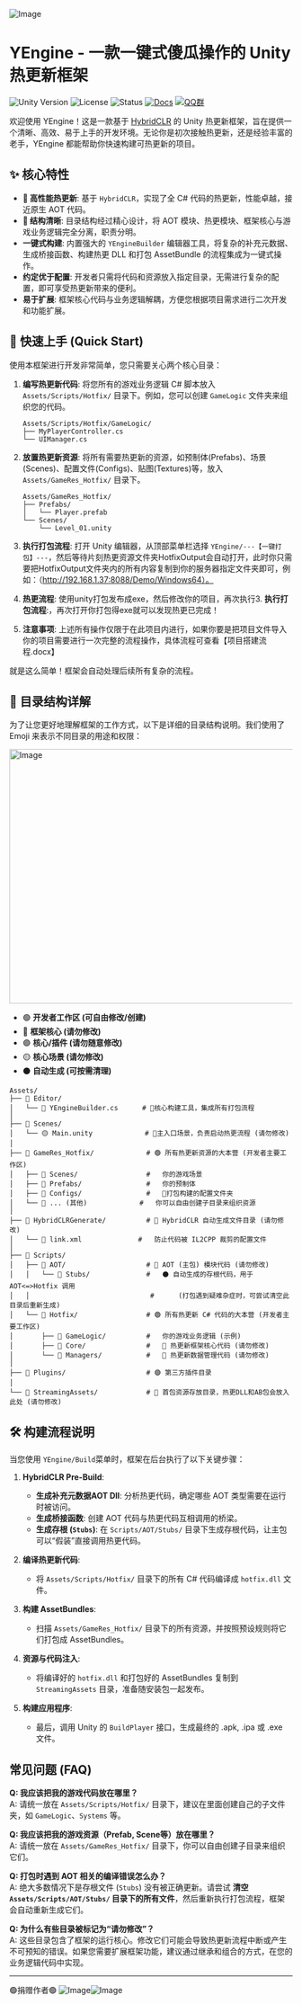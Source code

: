 ![Image](https://github.com/user-attachments/assets/b894b9ab-0d31-4fec-a5b8-e969590fe206)
# YEngine - 一款一键式傻瓜操作的 Unity 热更新框架

![Unity Version](https://img.shields.io/badge/Unity-2021.3%2B-blueviolet)
![License](https://img.shields.io/badge/License-MIT-green)
![Status](https://img.shields.io/badge/Status-Active-brightgreen)
[![Docs](https://img.shields.io/badge/Documentation-View%20Online-blue)](https://github.com/menghuan13251/YEngineLite/blob/main/%E9%A1%B9%E7%9B%AE%E6%90%AD%E5%BB%BA%E6%B5%81%E7%A8%8B.docx)
[![QQ群](https://img.shields.io/badge/加入-QQ群-blueviolet)](https://qm.qq.com/q/UVnaO2Nzi2)

欢迎使用 YEngine！这是一款基于 [HybridCLR](https://hybridclr.doc.code-philosophy.com/) 的 Unity 热更新框架，旨在提供一个清晰、高效、易于上手的开发环境。无论你是初次接触热更新，还是经验丰富的老手，YEngine 都能帮助你快速构建可热更新的项目。

## ✨ 核心特性

- **🚀 高性能热更新**: 基于 `HybridCLR`，实现了全 C# 代码的热更新，性能卓越，接近原生 AOT 代码。
- **📁 结构清晰**: 目录结构经过精心设计，将 AOT 模块、热更模块、框架核心与游戏业务逻辑完全分离，职责分明。
- **一键式构建**: 内置强大的 `YEngineBuilder` 编辑器工具，将复杂的补充元数据、生成桥接函数、构建热更 DLL 和打包 AssetBundle 的流程集成为一键式操作。
- **约定优于配置**: 开发者只需将代码和资源放入指定目录，无需进行复杂的配置，即可享受热更新带来的便利。
- **易于扩展**: 框架核心代码与业务逻辑解耦，方便您根据项目需求进行二次开发和功能扩展。

## 🚀 快速上手 (Quick Start)

使用本框架进行开发非常简单，您只需要关心两个核心目录：

1.  **编写热更新代码**:
    将您所有的游戏业务逻辑 C# 脚本放入 `Assets/Scripts/Hotfix/` 目录下。例如，您可以创建 `GameLogic` 文件夹来组织您的代码。
    ```
    Assets/Scripts/Hotfix/GameLogic/
    ├── MyPlayerController.cs
    └── UIManager.cs
    ```

2.  **放置热更新资源**:
    将所有需要热更新的资源，如预制体(Prefabs)、场景(Scenes)、配置文件(Configs)、贴图(Textures)等，放入 `Assets/GameRes_Hotfix/` 目录下。
    ```
    Assets/GameRes_Hotfix/
    ├── Prefabs/
    │   └── Player.prefab
    └── Scenes/
        └── Level_01.unity
    ```

3.  **执行打包流程**:
    打开 Unity 编辑器，从顶部菜单栏选择 `YEngine/---【一键打包】---`，然后等待片刻热更资源文件夹HotfixOutput会自动打开，此时你只需要把HotfixOutput文件夹内的所有内容复制到你的服务器指定文件夹即可，例如：（http://192.168.1.37:8088/Demo/Windows64）。

4.  **热更流程**:
    使用unity打包发布成exe，然后修改你的项目，再次执行3.  **执行打包流程**:，再次打开你打包得exe就可以发现热更已完成！

 5.  **注意事项**:
     上述所有操作仅限于在此项目内进行，如果你要是把项目文件导入你的项目需要进行一次完整的流程操作，具体流程可查看【项目搭建流程.docx】

     
就是这么简单！框架会自动处理后续所有复杂的流程。

## 📂 目录结构详解

为了让您更好地理解框架的工作方式，以下是详细的目录结构说明。我们使用了 Emoji 来表示不同目录的用途和权限：

<img width="873" height="453" alt="Image" src="https://github.com/user-attachments/assets/c99bd767-d84a-497a-ad01-952250dc086b" />

-   🟢 **开发者工作区 (可自由修改/创建)**
-   🔴 **框架核心 (请勿修改)**
-   🟣 **核心/插件 (请勿随意修改)**
-   🟡 **核心场景 (请勿修改)**
-   ⚫️ **自动生成 (可按需清理)**

```
Assets/
├── 📂 Editor/
│   └── 📜 YEngineBuilder.cs      # 🔴核心构建工具，集成所有打包流程
│
├── 📂 Scenes/
│   └── 🟡 Main.unity             # 🔴主入口场景，负责启动热更流程 (请勿修改)
│
├── 📂 GameRes_Hotfix/             # 🟢 所有热更新资源的大本营 (开发者主要工作区)
│   ├── 📂 Scenes/                 #   你的游戏场景
│   ├── 📂 Prefabs/                #   你的预制体
│   ├── 📂 Configs/                #   🔴打包构建的配置文件夹
│   └── 📂 ... (其他)             #   你可以自由创建子目录来组织资源
│
├── 📂 HybridCLRGenerate/          # 🔴 HybridCLR 自动生成文件目录 (请勿修改)
│   └── 📜 link.xml              #   防止代码被 IL2CPP 裁剪的配置文件
│
├── 📂 Scripts/
│   ├── 📂 AOT/                    # 🔴 AOT (主包) 模块代码 (请勿修改)
│   │   └── 📂 Stubs/              #   ⚫️ 自动生成的存根代码，用于 AOT<=>Hotfix 调用
│   │                              #      (打包遇到疑难杂症时，可尝试清空此目录后重新生成)
│   └── 📂 Hotfix/                 # 🟢 所有热更新 C# 代码的大本营 (开发者主要工作区)
│       ├── 📂 GameLogic/          #   你的游戏业务逻辑 (示例)
│       ├── 📂 Core/               #   🔴 热更新框架核心代码 (请勿修改)
│       └── 📂 Managers/           #   🔴 热更新数据管理代码 (请勿修改)
│
├── 📂 Plugins/                    # 🟣 第三方插件目录
│
└── 📂 StreamingAssets/            # 🔴 首包资源存放目录，热更DLL和AB包会放入此处 (请勿修改)
```

## 🛠️ 构建流程说明

当您使用 `YEngine/Build`菜单时，框架在后台执行了以下关键步骤：

1.  **HybridCLR Pre-Build**:
    -   **生成补充元数据AOT Dll**: 分析热更代码，确定哪些 AOT 类型需要在运行时被访问。
    -   **生成桥接函数**: 创建 AOT 代码与热更代码互相调用的桥梁。
    -   **生成存根 (`Stubs`)**: 在 `Scripts/AOT/Stubs/` 目录下生成存根代码，让主包可以“假装”直接调用热更代码。

2.  **编译热更新代码**:
    -   将 `Assets/Scripts/Hotfix/` 目录下的所有 C# 代码编译成 `hotfix.dll` 文件。

3.  **构建 AssetBundles**:
    -   扫描 `Assets/GameRes_Hotfix/` 目录下的所有资源，并按照预设规则将它们打包成 AssetBundles。

4.  **资源与代码注入**:
    -   将编译好的 `hotfix.dll` 和打包好的 AssetBundles 复制到 `StreamingAssets` 目录，准备随安装包一起发布。

5.  **构建应用程序**:
    -   最后，调用 Unity 的 `BuildPlayer` 接口，生成最终的 .apk, .ipa 或 .exe 文件。

## 常见问题 (FAQ)

**Q: 我应该把我的游戏代码放在哪里？**  
A: 请统一放在 `Assets/Scripts/Hotfix/` 目录下，建议在里面创建自己的子文件夹，如 `GameLogic`、`Systems` 等。

**Q: 我应该把我的游戏资源（Prefab, Scene等）放在哪里？**  
A: 请统一放在 `Assets/GameRes_Hotfix/` 目录下，你可以自由创建子目录来组织它们。

**Q: 打包时遇到 AOT 相关的编译错误怎么办？**  
A: 绝大多数情况下是存根文件 (`Stubs`) 没有被正确更新。请尝试 **清空 `Assets/Scripts/AOT/Stubs/` 目录下的所有文件**，然后重新执行打包流程，框架会自动重新生成它们。

**Q: 为什么有些目录被标记为“请勿修改”？**  
A: 这些目录包含了框架的运行核心。修改它们可能会导致热更新流程中断或产生不可预知的错误。如果您需要扩展框架功能，建议通过继承和组合的方式，在您的业务逻辑代码中实现。

---
🟢捐赠作者🟢
![Image](https://github.com/user-attachments/assets/5f4ffab3-c976-4e08-86e6-f7997685ab41)![Image](https://github.com/user-attachments/assets/a56d6f2c-072a-4b9f-b18d-9775c485a7a5)
